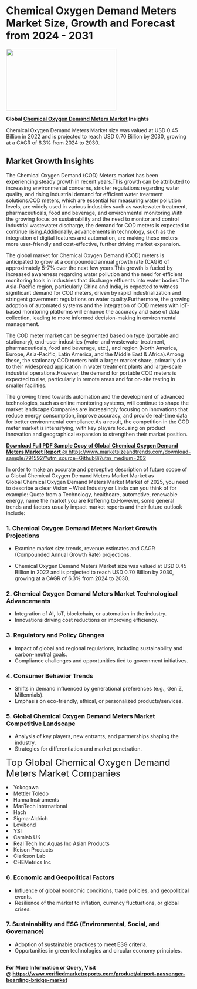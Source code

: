<H1>Chemical Oxygen Demand Meters Market Size, Growth and Forecast from 2024 - 2031</H1><img class="aligncenter size-medium wp-image-584254" src="https://thirdeyenews.in/wp-content/uploads/2024/09/Global-Market-Research-300x168.jpeg" alt="" width="300" height="168" /><p><strong>Global&nbsp;<a href="https://www.marketsizeandtrends.com/download-sample/791592/?utm_source=Github8j?utm_medium=202">Chemical Oxygen Demand Meters Market</a> Insights</strong></p><p>Chemical Oxygen Demand Meters Market size was valued at USD 0.45 Billion in 2022 and is projected to reach USD 0.70 Billion by 2030, growing at a CAGR of 6.3% from 2024 to 2030.</p><p><h2>Market Growth Insights</h2> <p>The Chemical Oxygen Demand (COD) Meters market has been experiencing steady growth in recent years.This growth can be attributed to increasing environmental concerns, stricter regulations regarding water quality, and rising industrial demand for efficient water treatment solutions.COD meters, which are essential for measuring water pollution levels, are widely used in various industries such as wastewater treatment, pharmaceuticals, food and beverage, and environmental monitoring.With the growing focus on sustainability and the need to monitor and control industrial wastewater discharge, the demand for COD meters is expected to continue rising.Additionally, advancements in technology, such as the integration of digital features and automation, are making these meters more user-friendly and cost-effective, further driving market expansion.</p> <p><a href="#"></a></p> <p>The global market for Chemical Oxygen Demand (COD) meters is anticipated to grow at a compounded annual growth rate (CAGR) of approximately 5-7% over the next few years.This growth is fueled by increased awareness regarding water pollution and the need for efficient monitoring tools in industries that discharge effluents into water bodies.The Asia-Pacific region, particularly China and India, is expected to witness significant demand for COD meters, driven by rapid industrialization and stringent government regulations on water quality.Furthermore, the growing adoption of automated systems and the integration of COD meters with IoT-based monitoring platforms will enhance the accuracy and ease of data collection, leading to more informed decision-making in environmental management.</p> <p>The COD meter market can be segmented based on type (portable and stationary), end-user industries (water and wastewater treatment, pharmaceuticals, food and beverage, etc.), and region (North America, Europe, Asia-Pacific, Latin America, and the Middle East & Africa).Among these, the stationary COD meters hold a larger market share, primarily due to their widespread application in water treatment plants and large-scale industrial operations.However, the demand for portable COD meters is expected to rise, particularly in remote areas and for on-site testing in smaller facilities.</p> <p>The growing trend towards automation and the development of advanced technologies, such as online monitoring systems, will continue to shape the market landscape.Companies are increasingly focusing on innovations that reduce energy consumption, improve accuracy, and provide real-time data for better environmental compliance.As a result, the competition in the COD meter market is intensifying, with key players focusing on product innovation and geographical expansion to strengthen their market position.</p> <p><a href="#"></p><p><span class=""><strong>Download Full PDF Sample Copy of Global Chemical Oxygen Demand Meters Market Report</strong> @ <a href="https://www.marketsizeandtrends.com/download-sample/791592/?utm_source=Github8j?utm_medium=202" target="_blank">https://www.marketsizeandtrends.com/download-sample/791592/?utm_source=Github8j?utm_medium=202</a></span></p><p>In order to make an accurate and perceptive description of future scope of a Global&nbsp;Chemical Oxygen Demand Meters Market Market as Global&nbsp;Chemical Oxygen Demand Meters Market Market of 2025, you need to describe a clear Vision &ndash; What Industry or Linda can you think of for example: Quote from a Technology, healthcare, automotive, renewable energy, name the market you are Reffering to.However, some general trends and factors usually impact market reports and their future outlook include:</p><h3>1.&nbsp;<strong>Chemical Oxygen Demand Meters Market Growth Projections</strong></h3><ul><li>Examine market size trends, revenue estimates and CAGR (Compounded Annual Growth Rate) projections.</li><li><p>Chemical Oxygen Demand Meters Market size was valued at USD 0.45 Billion in 2022 and is projected to reach USD 0.70 Billion by 2030, growing at a CAGR of 6.3% from 2024 to 2030.</p></li></ul><h3>2.&nbsp;<strong>Chemical Oxygen Demand Meters Market Technological Advancements</strong></h3><ul><li>Integration of AI, IoT, blockchain, or automation in the industry.</li><li>Innovations driving cost reductions or improving efficiency.</li></ul><h3>3.&nbsp;<strong>Regulatory and Policy Changes</strong></h3><ul><li>Impact of global and regional regulations, including sustainability and carbon-neutral goals.</li><li>Compliance challenges and opportunities tied to government initiatives.</li></ul><h3>4.&nbsp;<strong>Consumer Behavior Trends</strong></h3><ul><li>Shifts in demand influenced by generational preferences (e.g., Gen Z, Millennials).</li><li>Emphasis on eco-friendly, ethical, or personalized products/services.</li></ul><h3>5.&nbsp;<strong>Global Chemical Oxygen Demand Meters Market Competitive Landscape</strong></h3><ul><li>Analysis of key players, new entrants, and partnerships shaping the industry.</li><li>Strategies for differentiation and market penetration.</li></ul><p data-pm-slice="1 1 []"><span style="color: inherit; font-family: inherit; font-size: 25px;">Top Global Chemical Oxygen Demand Meters Market Companies</span></p><div class="" data-test-id=""><p><li>Yokogawa</li><li> Mettler Toledo</li><li> Hanna Instruments</li><li> ManTech International</li><li> Hach</li><li> Sigma-Aldrich</li><li> Lovibond</li><li> YSI</li><li> Camlab UK</li><li> Real Tech Inc Aquas Inc Asian Products</li><li> Keison Products</li><li> Clarkson Lab</li><li> CHEMetrics Inc</li></p></div><h3>6.&nbsp;<strong>Economic and Geopolitical Factors</strong></h3><ul><li>Influence of global economic conditions, trade policies, and geopolitical events.</li><li>Resilience of the market to inflation, currency fluctuations, or global crises.</li></ul><h3>7.&nbsp;<strong>Sustainability and ESG (Environmental, Social, and Governance)</strong></h3><ul><li>Adoption of sustainable practices to meet ESG criteria.</li><li>Opportunities in green technologies and circular economy principles.</li></ul><h2><strong style="font-size: 14px;">For More Information or Query, Visit @&nbsp;</strong><a style="background-color: #ffffff; font-size: 14px;" href="https://www.marketsizeandtrends.com/report/chemical-oxygen-demand-meters-market/" target="_blank">https://www.verifiedmarketreports.com/product/airport-passenger-boarding-bridge-market</a></h2>